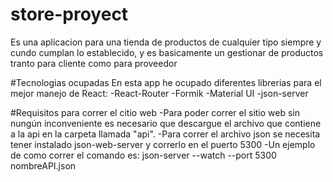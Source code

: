 # store-proyect
Es una aplicacion para una tienda de productos de cualquier tipo siempre y cundo cumplan lo establecido, y es basicamente un gestionar de productos tranto para cliente como para proveedor

#Tecnologias ocupadas
En esta app he ocupado diferentes librerias para el mejor manejo de React:
-React-Router
-Formik
-Material UI
-json-server

#Requisitos para correr el citio web
-Para poder correr el sitio web sin nungún inconveniente es necesario que descargue el archivo que contiene a la api en la carpeta llamada "api".
-Para correr el archivo json se necesita tener instalado json-web-server y correrlo en el puerto 5300
-Un ejemplo de como correr el comando es: json-server --watch --port 5300 nombreAPI.json
